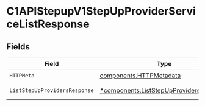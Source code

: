# C1APIStepupV1StepUpProviderServiceListResponse


## Fields

| Field                                                                                             | Type                                                                                              | Required                                                                                          | Description                                                                                       |
| ------------------------------------------------------------------------------------------------- | ------------------------------------------------------------------------------------------------- | ------------------------------------------------------------------------------------------------- | ------------------------------------------------------------------------------------------------- |
| `HTTPMeta`                                                                                        | [components.HTTPMetadata](../../models/components/httpmetadata.md)                                | :heavy_check_mark:                                                                                | N/A                                                                                               |
| `ListStepUpProvidersResponse`                                                                     | [*components.ListStepUpProvidersResponse](../../models/components/liststepupprovidersresponse.md) | :heavy_minus_sign:                                                                                | Successful response                                                                               |